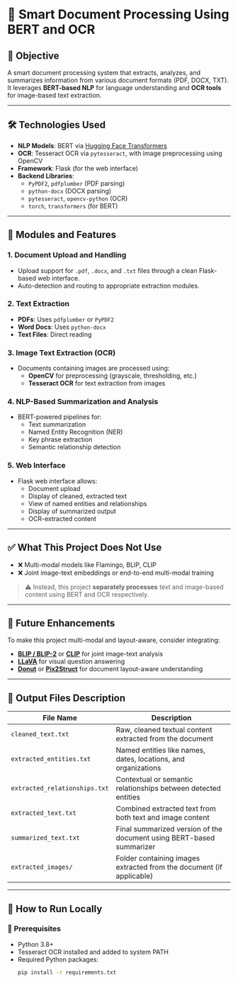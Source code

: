 # 📄 Smart Document Processing Using BERT and OCR

## 🧠 Objective
A smart document processing system that extracts, analyzes, and summarizes information from various document formats (PDF, DOCX, TXT). It leverages **BERT-based NLP** for language understanding and **OCR tools** for image-based text extraction.

---

## 🛠️ Technologies Used

- **NLP Models**: BERT via [Hugging Face Transformers](https://huggingface.co/transformers/)
- **OCR**: Tesseract OCR via `pytesseract`, with image preprocessing using OpenCV
- **Framework**: Flask (for the web interface)
- **Backend Libraries**: 
  - `PyPDF2`, `pdfplumber` (PDF parsing)
  - `python-docx` (DOCX parsing)
  - `pytesseract`, `opencv-python` (OCR)
  - `torch`, `transformers` (for BERT)
  
---

## 🧩 Modules and Features

### 1. Document Upload and Handling
- Upload support for `.pdf`, `.docx`, and `.txt` files through a clean Flask-based web interface.
- Auto-detection and routing to appropriate extraction modules.

### 2. Text Extraction
- **PDFs**: Uses `pdfplumber` or `PyPDF2`
- **Word Docs**: Uses `python-docx`
- **Text Files**: Direct reading

### 3. Image Text Extraction (OCR)
- Documents containing images are processed using:
  - **OpenCV** for preprocessing (grayscale, thresholding, etc.)
  - **Tesseract OCR** for text extraction from images

### 4. NLP-Based Summarization and Analysis
- BERT-powered pipelines for:
  - Text summarization
  - Named Entity Recognition (NER)
  - Key phrase extraction
  - Semantic relationship detection

### 5. Web Interface
- Flask web interface allows:
  - Document upload
  - Display of cleaned, extracted text
  - View of named entities and relationships
  - Display of summarized output
  - OCR-extracted content

---

## ✅ What This Project Does Not Use

- ❌ Multi-modal models like Flamingo, BLIP, CLIP
- ❌ Joint image-text embeddings or end-to-end multi-modal training

> ⚠️ Instead, this project **separately processes** text and image-based content using BERT and OCR respectively.

---

## 🚀 Future Enhancements

To make this project multi-modal and layout-aware, consider integrating:
- **[BLIP / BLIP-2](https://github.com/salesforce/BLIP)** or **[CLIP](https://github.com/openai/CLIP)** for joint image-text analysis
- **[LLaVA](https://llava-vl.github.io/)** for visual question answering
- **[Donut](https://github.com/clovaai/donut)** or **[Pix2Struct](https://github.com/google-research/pix2struct)** for document layout-aware understanding

---

## 📁 Output Files Description

| File Name                 | Description                                                              |
|--------------------------|--------------------------------------------------------------------------|
| `cleaned_text.txt`       | Raw, cleaned textual content extracted from the document                 |
| `extracted_entities.txt` | Named entities like names, dates, locations, and organizations           |
| `extracted_relationships.txt` | Contextual or semantic relationships between detected entities     |
| `extracted_text.txt`     | Combined extracted text from both text and image content                 |
| `summarized_text.txt`    | Final summarized version of the document using BERT-based summarizer     |
| `extracted_images/`      | Folder containing images extracted from the document (if applicable)     |

---

## 🏁 How to Run Locally

### 🔧 Prerequisites
- Python 3.8+
- Tesseract OCR installed and added to system PATH
- Required Python packages:
  ```bash
  pip install -r requirements.txt

